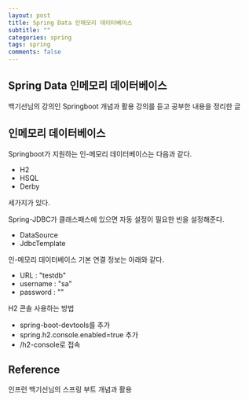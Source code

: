 ```yaml
---
layout: post
title: Spring Data 인메모리 데이터베이스
subtitle: ""
categories: spring
tags: spring
comments: false
---
```


## Spring Data 인메모리 데이터베이스

백기선님의 강의인 Springboot 개념과 활용 강의를 듣고 공부한 내용을 정리한 글

## 인메모리 데이터베이스

Springboot가 지원하는 인-메모리 데이터베이스는 다음과 같다.

- H2
- HSQL
- Derby

세가지가 있다.

Spring-JDBC가 클래스패스에 있으면 자동 설정이 필요한 빈을 설정해준다.

- DataSource
- JdbcTemplate

인-메모리 데이터베이스 기본 연결 정보는 아래와 같다.

- URL : "testdb"
- username : "sa"
- password : ""

H2 콘솔 사용하는 방법

- spring-boot-devtools를 추가
- spring.h2.console.enabled=true 추가
- /h2-console로 접속

## Reference

인프런 백기선님의 스프링 부트 개념과 활용
